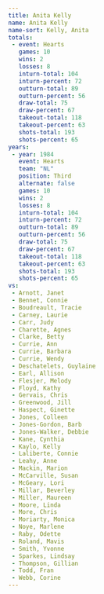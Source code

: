 ```yaml
---
title: Anita Kelly
name: Anita Kelly
name-sort: Kelly, Anita
totals:
 - event: Hearts
   games: 10
   wins: 2
   losses: 8
   inturn-total: 104
   inturn-percent: 72
   outturn-total: 89
   outturn-percent: 56
   draw-total: 75
   draw-percent: 67
   takeout-total: 118
   takeout-percent: 63
   shots-total: 193
   shots-percent: 65
years:
 - year: 1984
   event: Hearts
   team: "NL"
   position: Third
   alternate: false
   games: 10
   wins: 2
   losses: 8
   inturn-total: 104
   inturn-percent: 72
   outturn-total: 89
   outturn-percent: 56
   draw-total: 75
   draw-percent: 67
   takeout-total: 118
   takeout-percent: 63
   shots-total: 193
   shots-percent: 65
vs:
 - Arnott, Janet
 - Bennet, Connie
 - Boudreault, Tracie
 - Carney, Laurie
 - Carr, Judy
 - Charette, Agnes
 - Clarke, Betty
 - Currie, Ann
 - Currie, Barbara
 - Currie, Wendy
 - Deschatelets, Guylaine
 - Earl, Allison
 - Flesjer, Melody
 - Floyd, Kathy
 - Gervais, Chris
 - Greenwood, Jill
 - Haspect, Ginette
 - Jones, Colleen
 - Jones-Gordon, Barb
 - Jones-Walker, Debbie
 - Kane, Cynthia
 - Kaylo, Kelly
 - Laliberte, Connie
 - Leahy, Anne
 - Mackin, Marion
 - McCarville, Susan
 - McGeary, Lori
 - Millar, Beverley
 - Miller, Maureen
 - Moore, Linda
 - More, Chris
 - Moriarty, Monica
 - Noye, Marlene
 - Raby, Odette
 - Roland, Mavis
 - Smith, Yvonne
 - Sparkes, Lindsay
 - Thompson, Gillian
 - Todd, Fran
 - Webb, Corine
---
```

